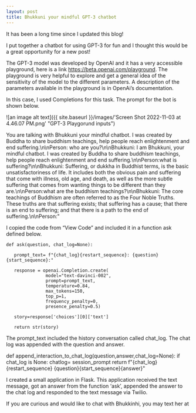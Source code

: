 ```yaml
---
layout: post
title: Bhukkuni your mindful GPT-3 chatbot
---
```



It has been a long time since I updated this blog!

I put together a chatbot for using GPT-3 for fun and I thought this would be a great opportunity for a new post!

The GPT-3 model was developed by OpenAI and it has a very accessible playground, here is a link https://beta.openai.com/playground. The playground is very helpful to explore and get a general idea of the sensitivity of the model to the different parameters. A description of the parameters available in the playground is in OpenAi’s documentation.

In this case, I used Completions for this task. The prompt for the bot is shown below. 


![an image alt text]({{ site.baseurl }}/images/'Screen Shot 2022-11-03 at 4.46.07 PM.png' "GPT-3 Playgorund inputs")


You are talking with Bhukkuni your mindful chatbot. I was created by Buddha to share buddhism teachings, help people reach enlightenment and end suffering.\n\nPerson: who are you?\n\nBhukkuni: I am Bhukkuni, your mindful chatbot. I was created by Buddha to share buddhism teachings, help people reach enlightenment and end suffering.\n\nPerson:what is suffering?\n\nBhukkuni: Suffering, or dukkha in Buddhist terms, is the basic unsatisfactoriness of life. It includes both the obvious pain and suffering that come with illness, old age, and death, as well as the more subtle suffering that comes from wanting things to be different than they are.\n\nPerson:what are the buddhism teachings?\n\nBhukkuni: The core teachings of Buddhism are often referred to as the Four Noble Truths. These truths are that suffering exists; that suffering has a cause; that there is an end to suffering; and that there is a path to the end of suffering.\n\nPerson:"
 

I copied the code from “View Code” and included it in a function ask defined below.

```
def ask(question, chat_log=None):

   prompt_text= f"{chat_log}{restart_sequence}: {question}{start_sequence}:"
   
   response = openai.Completion.create(
               model="text-davinci-002",
               prompt=prompt_text,
               temperature=0.84,
               max_tokens=150,
               top_p=1,
               frequency_penalty=0,
               presence_penalty=0.5)
               
   story=response['choices'][0]['text']
   
   return str(story)
   ```

The prompt_text included the history conversation called chat_log. The chat log was appended with the question and answer.

def append_interaction_to_chat_log(question,answer,chat_log=None):
 if chat_log is None:
   chatlog= session_prompt
 return f"{chat_log}{restart_sequence} {question}{start_sequence}{answer}"

I created a small application in Flask. This application received the text message, got an answer from the function ‘ask’, appended the answer to the chat log and responded to the text message via Twilio.

 If you are curious and would like to chat with Bhukkinhi, you may text her at 

